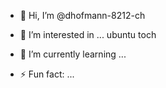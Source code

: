 - 👋 Hi, I’m @dhofmann-8212-ch
- 👀 I’m interested in ... ubuntu toch
- 🌱 I’m currently learning ...

- ⚡ Fun fact: ...

<!---
dhofmann-8212-ch/dhofmann-8212-ch is a ✨ special ✨ repository because its `README.md` (this file) appears on your GitHub profile.
You can click the Preview link to take a look at your changes.
--->

